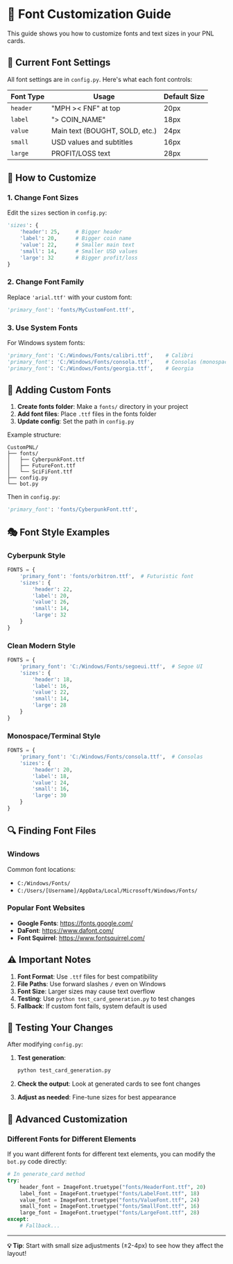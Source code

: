 # 🎨 Font Customization Guide

This guide shows you how to customize fonts and text sizes in your PNL cards.

## 📝 **Current Font Settings**

All font settings are in `config.py`. Here's what each font controls:

| Font Type | Usage | Default Size |
|-----------|-------|--------------|
| `header` | "MPH >< FNF" at top | 20px |
| `label` | "> COIN_NAME" | 18px |
| `value` | Main text (BOUGHT, SOLD, etc.) | 24px |
| `small` | USD values and subtitles | 16px |
| `large` | PROFIT/LOSS text | 28px |

## 🔧 **How to Customize**

### 1. Change Font Sizes

Edit the `sizes` section in `config.py`:

```python
'sizes': {
    'header': 25,     # Bigger header
    'label': 20,      # Bigger coin name
    'value': 22,      # Smaller main text
    'small': 14,      # Smaller USD values
    'large': 32       # Bigger profit/loss
}
```

### 2. Change Font Family

Replace `'arial.ttf'` with your custom font:

```python
'primary_font': 'fonts/MyCustomFont.ttf',
```

### 3. Use System Fonts

For Windows system fonts:
```python
'primary_font': 'C:/Windows/Fonts/calibri.ttf',    # Calibri
'primary_font': 'C:/Windows/Fonts/consola.ttf',    # Consolas (monospace)
'primary_font': 'C:/Windows/Fonts/georgia.ttf',    # Georgia
```

## 📁 **Adding Custom Fonts**

1. **Create fonts folder**: Make a `fonts/` directory in your project
2. **Add font files**: Place `.ttf` files in the fonts folder
3. **Update config**: Set the path in `config.py`

Example structure:
```
CustomPNL/
├── fonts/
│   ├── CyberpunkFont.ttf
│   ├── FutureFont.ttf
│   └── SciFiFont.ttf
├── config.py
└── bot.py
```

Then in `config.py`:
```python
'primary_font': 'fonts/CyberpunkFont.ttf',
```

## 🎭 **Font Style Examples**

### Cyberpunk Style
```python
FONTS = {
    'primary_font': 'fonts/orbitron.ttf',  # Futuristic font
    'sizes': {
        'header': 22,
        'label': 20,
        'value': 26,
        'small': 14,
        'large': 32
    }
}
```

### Clean Modern Style  
```python
FONTS = {
    'primary_font': 'C:/Windows/Fonts/segoeui.ttf',  # Segoe UI
    'sizes': {
        'header': 18,
        'label': 16,
        'value': 22,
        'small': 14,
        'large': 28
    }
}
```

### Monospace/Terminal Style
```python
FONTS = {
    'primary_font': 'C:/Windows/Fonts/consola.ttf',  # Consolas
    'sizes': {
        'header': 20,
        'label': 18,
        'value': 24,
        'small': 16,
        'large': 30
    }
}
```

## 🔍 **Finding Font Files**

### Windows
Common font locations:
- `C:/Windows/Fonts/`
- `C:/Users/[Username]/AppData/Local/Microsoft/Windows/Fonts/`

### Popular Font Websites
- **Google Fonts**: https://fonts.google.com/
- **DaFont**: https://www.dafont.com/
- **Font Squirrel**: https://www.fontsquirrel.com/

## ⚠️ **Important Notes**

1. **Font Format**: Use `.ttf` files for best compatibility
2. **File Paths**: Use forward slashes `/` even on Windows
3. **Font Size**: Larger sizes may cause text overflow
4. **Testing**: Use `python test_card_generation.py` to test changes
5. **Fallback**: If custom font fails, system default is used

## 🧪 **Testing Your Changes**

After modifying `config.py`:

1. **Test generation**:
   ```bash
   python test_card_generation.py
   ```

2. **Check the output**: Look at generated cards to see font changes

3. **Adjust as needed**: Fine-tune sizes for best appearance

## 🎨 **Advanced Customization**

### Different Fonts for Different Elements

If you want different fonts for different text elements, you can modify the `bot.py` code directly:

```python
# In generate_card method
try:
    header_font = ImageFont.truetype("fonts/HeaderFont.ttf", 20)
    label_font = ImageFont.truetype("fonts/LabelFont.ttf", 18)
    value_font = ImageFont.truetype("fonts/ValueFont.ttf", 24)
    small_font = ImageFont.truetype("fonts/SmallFont.ttf", 16)
    large_font = ImageFont.truetype("fonts/LargeFont.ttf", 28)
except:
    # Fallback...
```

---

**💡 Tip**: Start with small size adjustments (±2-4px) to see how they affect the layout! 